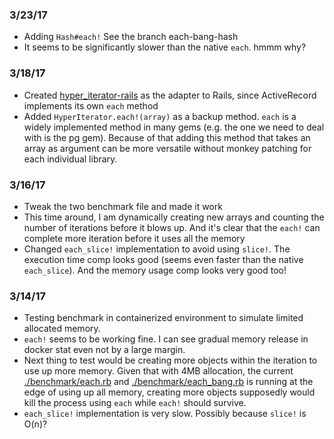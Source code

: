 ### 3/23/17

- Adding `Hash#each!` See the branch each-bang-hash
- It seems to be significantly slower than the native `each`. hmmm why?

### 3/18/17

- Created [hyper_iterator-rails](https://github.com/EdmundLeex/hyper_iterator-rails) as 
the adapter to Rails, since ActiveRecord implements its own `each` method
- Added `HyperIterator.each!(array)` as a backup method. `each` is a widely implemented 
method in many gems (e.g. the one we need to deal with is the pg gem). Because of that 
adding this method that takes an array as argument can be more versatile without monkey 
patching for each individual library.

### 3/16/17

- Tweak the two benchmark file and made it work
- This time around, I am dynamically creating new arrays and counting the number of 
iterations before it blows up. And it's clear that the `each!` can complete more iteration 
before it uses all the memory
- Changed `each_slice!` implementation to avoid using `slice!`. The execution time comp 
looks good (seems even faster than the native `each_slice`). And the memory usage comp 
looks very good too!

### 3/14/17

- Testing benchmark in containerized environment to simulate limited allocated memory.
- `each!` seems to be working fine. I can see gradual memory release in docker stat even
not by a large margin.
- Next thing to test would be creating more objects within the iteration to use up more 
memory. Given that with 4MB allocation, the current [./benchmark/each.rb](benchmark/each.rb) 
and [./benchmark/each_bang.rb](benchmark/each_bang.rb) is running at the edge of using up 
all memory, creating more objects supposedly would kill the process using `each` while 
`each!` should survive.
- `each_slice!` implementation is very slow. Possibly because `slice!` is O(n)?